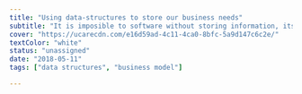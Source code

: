 ```yaml
---
title: "Using data-structures to store our business needs"
subtitle: "It is imposible to software without storing information, its time to practice and master the science behin storage"
cover: "https://ucarecdn.com/e16d59ad-4c11-4ca0-8bfc-5a9d147c6c2e/"
textColor: "white"
status: "unassigned"
date: "2018-05-11"
tags: ["data structures", "business model"]

---
```


